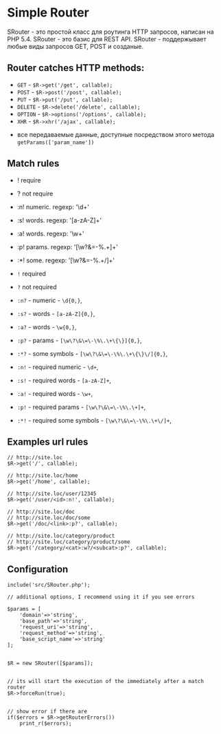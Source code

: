 # Simple Router

SRouter - это простой класс для роутинга HTTP запросов, написан на PHP 5.4.
SRouter - это базис для REST API.
SRouter - поддержывает любые виды запросов GET, POST и созданые.


## Router catches HTTP methods:
+ `GET` - `$R->get('/get', callable);`
+ `POST` - `$R->post('/post', callable);`
+ `PUT` - `$R->put('/put', callable);`
+ `DELETE` - `$R->delete('/delete', callable);`
+ `OPTION` - `$R->options('/options', callable);`
+ `XHR` - `$R->xhr('/ajax', callable);`

- все передаваемые данные, доступные посредством этого метода `getParams(['param_name'])`


## Match rules
- ! require
- ? not require
- :n! numeric. regexp: '\d+'
- :s! words. regexp: '[a-zA-Z]+'
- :a! words. regexp: '\w+'
- :p! params. regexp: '[\w\?\&\=\-\%\.\+]+'
- :*! some. regexp: '[\w\?\&\=\-\%\.\+\/]+'

- `!` required
- `?` not required
- `:n?` - numeric - `\d{0,}`,
- `:s?` - words - `[a-zA-Z]{0,}`,
- `:a?` - words - `\w{0,}`,
- `:p?` - params - `[\w\?\&\=\-\%\.\+\{\}]{0,}`,
- `:*?` - some symbols - `[\w\?\&\=\-\%\.\+\{\}\/]{0,}`,
- `:n!` - required numeric - `\d+`,
- `:s!` - required words - `[a-zA-Z]+`,
- `:a!` - required words - `\w+`,
- `:p!` - required params - `[\w\?\&\=\-\%\.\+]+`,
- `:*!` - required some symbols - `[\w\?\&\=\-\%\.\+\/]+`,


## Examples url rules
```
// http://site.loc
$R->get('/', callable);

// http://site.loc/home
$R->get('/home', callable);

// http://site.loc/user/12345
$R->get('/user/<id>:n!', callable);

// http://site.loc/doc
// http://site.loc/doc/some
$R->get('/doc/<link>:p?', callable);

// http://site.loc/category/product
// http://site.loc/category/product/some
$R->get('/category/<cat>:w?/<subcat>:p?', callable);
```


## Configuration
```
include('src/SRouter.php');

// additional options, I recommend using it if you see errors

$params = [
    'domain'=>'string',
    'base_path'=>'string',
    'request_uri'=>'string',
    'request_method'=>'string',
    'base_script_name'=>'string'
];


$R = new SRouter([$params]);


// its will start the execution of the immediately after a match router
$R->forceRun(true);


// show error if there are
if($errors = $R->getRouterErrors())
    print_r($errors);

```